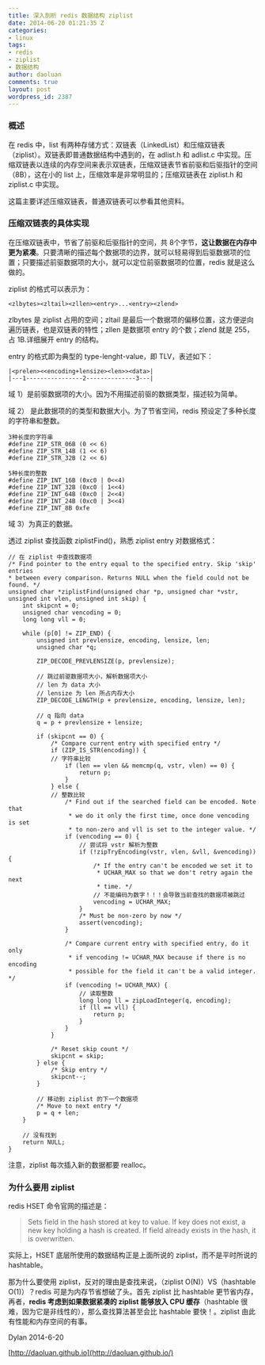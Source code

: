 ```yaml
---
title: 深入剖析 redis 数据结构 ziplist
date: 2014-06-20 01:21:35 Z
categories:
- linux
tags:
- redis
- ziplist
- 数据结构
author: daoluan
comments: true
layout: post
wordpress_id: 2387
---
```


### 概述


在 redis 中，list 有两种存储方式：双链表（LinkedList）和压缩双链表（ziplist）。双链表即普通数据结构中遇到的，在 adlist.h 和 adlist.c 中实现。压缩双链表以连续的内存空间来表示双链表，压缩双链表节省前驱和后驱指针的空间（8B），这在小的 list 上，压缩效率是非常明显的；压缩双链表在 ziplist.h 和 ziplist.c 中实现。

这篇主要详述压缩双链表，普通双链表可以参看其他资料。


### 压缩双链表的具体实现


在压缩双链表中，节省了前驱和后驱指针的空间，共 8个字节，**这让数据在内存中更为紧凑**。只要清晰的描述每个数据项的边界，就可以轻易得到后驱数据项的位置；只要描述前驱数据项的大小，就可以定位前驱数据项的位置，redis 就是这么做的。

ziplist 的格式可以表示为：

    
    <zlbytes><zltail><zllen><entry>...<entry><zlend>


zlbytes 是 ziplist 占用的空间；zltail 是最后一个数据项的偏移位置，这方便逆向遍历链表，也是双链表的特性；zllen 是数据项 entry 的个数；zlend 就是 255，占 1B.详细展开 entry 的结构。

entry 的格式即为典型的 type-lenght-value，即 TLV，表述如下：

    
    |<prelen><<encoding+lensize><len>><data>|
    |---1----------------2--------------3---|


域 1）是前驱数据项的大小。因为不用描述前驱的数据类型，描述较为简单。

域 2） 是此数据项的的类型和数据大小。为了节省空间，redis 预设定了多种长度的字符串和整数。

    
    3种长度的字符串
    #define ZIP_STR_06B (0 << 6)
    #define ZIP_STR_14B (1 << 6)
    #define ZIP_STR_32B (2 << 6)
    
    5种长度的整数
    #define ZIP_INT_16B (0xc0 | 0<<4)
    #define ZIP_INT_32B (0xc0 | 1<<4)
    #define ZIP_INT_64B (0xc0 | 2<<4)
    #define ZIP_INT_24B (0xc0 | 3<<4)
    #define ZIP_INT_8B 0xfe


域 3）为真正的数据。

透过 ziplist 查找函数 ziplistFind()，熟悉 ziplist entry 对数据格式：

    
    // 在 ziplist 中查找数据项
    /* Find pointer to the entry equal to the specified entry. Skip 'skip' entries
    * between every comparison. Returns NULL when the field could not be found. */
    unsigned char *ziplistFind(unsigned char *p, unsigned char *vstr, unsigned int vlen, unsigned int skip) {
        int skipcnt = 0;
        unsigned char vencoding = 0;
        long long vll = 0;
    
        while (p[0] != ZIP_END) {
            unsigned int prevlensize, encoding, lensize, len;
            unsigned char *q;
    
            ZIP_DECODE_PREVLENSIZE(p, prevlensize);
    
            // 跳过前驱数据项大小，解析数据项大小
            // len 为 data 大小
            // lensize 为 len 所占内存大小
            ZIP_DECODE_LENGTH(p + prevlensize, encoding, lensize, len);
    
            // q 指向 data
            q = p + prevlensize + lensize;
    
            if (skipcnt == 0) {
                /* Compare current entry with specified entry */
                if (ZIP_IS_STR(encoding)) {
                // 字符串比较
                    if (len == vlen && memcmp(q, vstr, vlen) == 0) {
                        return p;
                    }
                } else {
                // 整数比较
                    /* Find out if the searched field can be encoded. Note that
                     * we do it only the first time, once done vencoding is set
                     * to non-zero and vll is set to the integer value. */
                    if (vencoding == 0) {
                        // 尝试将 vstr 解析为整数
                        if (!zipTryEncoding(vstr, vlen, &vll, &vencoding)) {
                            /* If the entry can't be encoded we set it to
                             * UCHAR_MAX so that we don't retry again the next
                             * time. */
                            // 不能编码为数字！！！会导致当前查找的数据项被跳过
                            vencoding = UCHAR_MAX;
                        }
                        /* Must be non-zero by now */
                        assert(vencoding);
                    }
    
                    /* Compare current entry with specified entry, do it only
                     * if vencoding != UCHAR_MAX because if there is no encoding
                     * possible for the field it can't be a valid integer. */
                    if (vencoding != UCHAR_MAX) {
                        // 读取整数
                        long long ll = zipLoadInteger(q, encoding);
                        if (ll == vll) {
                            return p;
                        }
                    }
                }
    
                /* Reset skip count */
                skipcnt = skip;
            } else {
                /* Skip entry */
                skipcnt--;
            }
    
            // 移动到 ziplist 的下一个数据项
            /* Move to next entry */
            p = q + len;
        }
    
        // 没有找到
        return NULL;
    }


注意，ziplist 每次插入新的数据都要 realloc。


### 为什么要用 ziplist


redis HSET 命令官网的描述是：


<blockquote>Sets field in the hash stored at key to value. If key does not exist, a new key holding a hash is created. If field already exists in the hash, it is overwritten.</blockquote>


实际上，HSET 底层所使用的数据结构正是上面所说的 ziplist，而不是平时所说的 hashtable。

那为什么要使用 ziplist，反对的理由是查找来说，（ziplist O(N)）VS（hashtable O(1)）？redis 可是为内存节省想破了头。首先 ziplist 比 hashtable 更节省内存，再者，**redis 考虑到如果数据紧凑的 ziplist 能够放入 CPU 缓存**（hashtable 很难，因为它是非线性的），那么查找算法甚至会比 hashtable 要快！。ziplist 由此有性能和内存空间的有事。



Dylan 2014-6-20

[http://daoluan.github.io](http://daoluan.github.io/)
